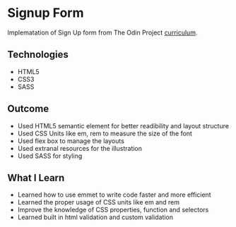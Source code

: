 # Signup Form
Implematation of Sign Up form from The Odin Project [curriculum](https://www.theodinproject.com/lessons/foundations-calculator).

## Technologies
* HTML5
* CSS3
* SASS

## Outcome 
* Used HTML5 semantic element for better readibility and layout structure
* Used CSS Units like em, rem to measure the size of the font
* Used flex box to manage the layouts
* Used extranal resources for the illustration
* Used SASS for styling 

## What I Learn
* Learned how to use emmet to write code faster and more efficient
* Learned the proper usage of CSS units like em and rem
* Improve the knowledge of CSS properties, function and selectors
* Learned built in html validation and custom validation
